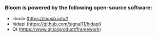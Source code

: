 ### Bloom is powered by the following open-source software:

- libusb (https://libusb.info/)
- hidapi (https://github.com/signal11/hidapi)
- Qt (https://www.qt.io/product/framework)
